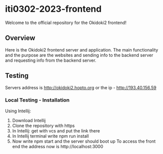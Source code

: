 # iti0302-2023-frontend

Welcome to the official repository for the Okidoki2 frontend!


## Overview

Here is the Okidoki2 frontend server and application. The main functionality and the purpose are the websites and sending info to the backend server and requesting info from the backend server.
## Testing
Servers address is http://okidoki2.hopto.org or the ip - http://193.40.156.59
### Local Testing - Installation
Using Intellij:
1. Download Intellij
2. Clone the repository with https
3. In Intellij: get with vcs and put the link there
4. In Intellij terminal write npm run install
5. Now write npm start and the server should boot up
To access the front end the address now is http://localhost:3000




